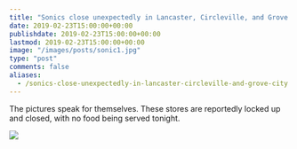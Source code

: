 ```yaml
---
title: "Sonics close unexpectedly in Lancaster, Circleville, and Grove City"
date: 2019-02-23T15:00:00+00:00
publishdate: 2019-02-23T15:00:00+00:00
lastmod: 2019-02-23T15:00:00+00:00
image: "/images/posts/sonic1.jpg"
type: "post"
comments: false
aliases:
  - /sonics-close-unexpectedly-in-lancaster-circleville-and-grove-city
---
```


The pictures speak for themselves. These stores are reportedly locked up and closed, with no food being served tonight.

![](/images/posts/sonic2.jpg)

